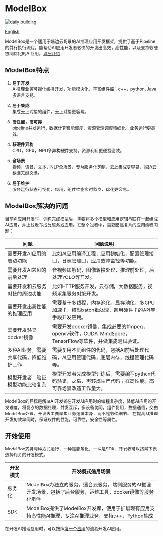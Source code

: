 # ModelBox

[![daily building](https://github.com/modelbox-ai/modelbox/actions/workflows/unit-test-daily-on-device.yml/badge.svg)](https://github.com/modelbox-ai/modelbox/actions/workflows/unit-test-daily-on-device.yml)

[English](README_en.md)

ModelBox是一个适用于端边云场景的AI推理应用开发框架，提供了基于Pipeline的并行执行流程，能帮助AI应用开发者较快的开发出高效，高性能，以及支持软硬协同优化的AI应用。[详细介绍](http://modelbox-ai.com/modelbox-book/)

## ModelBox特点

1. **易于开发**  
   AI推理业务可视化编排开发，功能模块化，丰富组件库；c++，python, Java多语言支持。

1. **易于集成**  
   集成云上对接的组件，云上对接更容易。

1. **高性能，高可靠**  
   pipeline并发运行，数据计算智能调度，资源管理调度精细化，业务运行更高效。

1. **软硬件异构**  
   CPU，GPU，NPU多异构硬件支持，资源利用更便捷高效。

1. **全场景**  
   视频，语音，文本，NLP全场景，专为服务化定制，云上集成更容易，端边云数据无缝交换。

1. **易于维护**  
   服务运行状态可视化，应用，组件性能实时监控，优化更容易。

## ModelBox解决的问题

目前AI应用开发时，训练完成模型后，需要将多个模型和应用逻辑串联在一起组成AI应用，并上线发布成为服务或应用。在整个过程中，需要面临复杂的应用编程问题：
  
|问题|问题说明|
|--|--|
|需要开发AI应用的周边功能|比如AI应用编译工程，应用初始化，配置管理接口，日志管理口，应用故障监控等功能。|
|需要开发AI常见的前后处理|音视频加解码，图像转换处理，推理前处理，后处理YOLO等开发。 |
|需要开发和云服务对接的周边功能|比如HTTP服务开发，云存储，大数据服务，视频采集服务对接开发。 |
|需要开发出高性能的推理应用|需要基于多线程，内存池化，显存池化，多GPU加速卡，模型batch批处理，调用硬件卡的API等手段开发应用。|
|需要开发验证docker镜像|需要开发docker镜像，集成必要的ffmpeg，opencv软件，CUDA, MindSpore，TensorFlow等软件，并做集成测试验证。|
|多种AI业务，需要共享代码，降低维护工作|需要复用不同组件的代码，包括AI前后处理代码，AI应用管理代码，底层内存，线程管理代码等。|
|模型开发者，验证模型功能比较复杂|模型开发者完成模型训练后，需要编写python代码验证，之后，再转成生产代码；在高性能，高可靠场景改造工作量大。|

ModelBox的目标是解决AI开发者在开发AI应用时的编程复杂度，降低AI应用的开发难度，将复杂的数据处理，并发互斥，多设备协同，组件复用，数据通信，交由ModelBox处理。开发者主要聚焦业务逻辑本身，而不是软件细节。 在提高AI推理开发的效率同时，保证软件的性能，可靠性，安全性等属性。

## 开始使用

ModelBox支持两种方式运行，一种是服务化，一种是SDK，开发者可以按照下表选择相关的开发模式。

|开发模式|开发模式适用场景|
|--|--|
|服务化|ModelBox为独立的服务，适合云服务，端侧服务的AI推理开发场景，包括了后台服务，运维工具，docker镜像等服务化组件|
|SDK|ModelBox提供了ModelBox开发库，使用于扩展现有应用支持高性能AI推理，专注AI推理业务，支持c++，Python集成|

在开发AI推理应用时，可以按照[第一个应用](https://modelbox-ai.com/modelbox-book/first-app/mnist.html)的流程开发AI应用。
